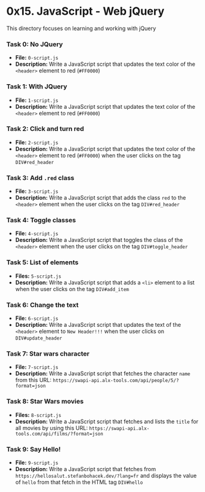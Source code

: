 # 0x15. JavaScript - Web jQuery

This directory focuses on learning and working with jQuery

### Task 0: No JQuery
- **File:** `0-script.js`
- **Description:** Write a JavaScript script that updates the text color of the `<header>` element to red (`#FF0000`)

### Task 1: With JQuery
- **File:** `1-script.js`
- **Description:** Write a JavaScript script that updates the text color of the `<header>` element to red (`#FF0000`)

### Task 2: Click and turn red
- **File:** `2-script.js`
- **Description:** Write a JavaScript script that updates the text color of the `<header>` element to red (`#FF0000`) when the user clicks on the tag `DIV#red_header`

### Task 3: Add `.red` class
- **File:** `3-script.js`
- **Description:** Write a JavaScript script that adds the class `red` to the `<header>` element when the user clicks on the tag `DIV#red_header`

### Task 4: Toggle classes
- **File:** `4-script.js`
- **Description:** Write a JavaScript script that toggles the class of the `<header>` element when the user clicks on the tag `DIV#toggle_header`

### Task 5: List of elements
- **Files:** `5-script.js`
- **Description:** Write a JavaScript script that adds a `<li>` element to a list when the user clicks on the tag `DIV#add_item`

### Task 6: Change the text
- **File:** `6-script.js`
- **Description:** Write a JavaScript script that updates the text of the `<header>` element to `New Header!!!` when the user clicks on `DIV#update_header`

### Task 7: Star wars character
- **File:** `7-script.js`
- **Description:** Write a JavaScript script that fetches the character `name` from this URL: `https://swapi-api.alx-tools.com/api/people/5/?format=json`

### Task 8: Star Wars movies
- **Files:** `8-script.js`
- **Description:** Write a JavaScript script that fetches and lists the `title` for all movies by using this URL: `https://swapi-api.alx-tools.com/api/films/?format=json`

### Task 9: Say Hello!
- **File:** `9-script.js`
- **Description:** Write a JavaScript script that fetches from `https://hellosalut.stefanbohacek.dev/?lang=fr` and displays the value of `hello` from that fetch in the HTML tag `DIV#hello`
